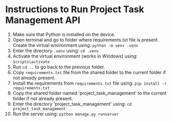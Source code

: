 # Instructions to Run Project Task Management API

1. Make sure that Python is installed on the device.
2. Open terminal and go to folder where requirements.txt file is present. Create the virtual environment using: `python -m venv .venv`
3. Enter the directory `.venv` using: `cd .venv`
4. Activate the virtual environment (works in Windows) using: `Scripts\activate`
5. Run `cd ..` to go back to the previous folder.
6. Copy `requirements.txt` file from the shared folder to the current folder if not already present.
7. Install the requirements from `requirements.txt` file using: `pip install -r requirements.txt`
8. Copy the shared folder named 'project_task_management' to the current folder if not already present.
9. Enter the directory 'project_task_management' using: `cd project_task_management`
10. Run the server using: `python manage.py runserver`

